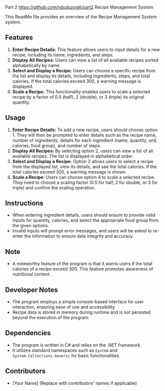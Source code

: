 Part 2
https://github.com/nduduzojali/part2
Recipe Management System

This ReadMe file provides an overview of the Recipe Management System system.

## Features
1. **Enter Recipe Details:** This feature allows users to input details for a new recipe, including its name, ingredients, and steps.
2. **Display All Recipes:** Users can view a list of all available recipes sorted alphabetically by name.
3. **Select and Display a Recipe:** Users can choose a specific recipe from the list and display its details, including ingredients, steps, and total calories. If the total calories exceed 300, a warning message is displayed.
4. **Scale a Recipe:** This functionality enables users to scale a selected recipe by a factor of 0.5 (half), 2 (double), or 3 (triple) its original quantity.

## Usage
1. **Enter Recipe Details:** To add a new recipe, users should choose option 1. They will then be prompted to enter details such as the recipe name, number of ingredients, details for each ingredient (name, quantity, unit, calories, food group), and number of steps.
2. **Display All Recipes:** By selecting option 2, users can view a list of all available recipes. The list is displayed in alphabetical order.
3. **Select and Display a Recipe:** Option 3 allows users to select a recipe from the displayed list, view its details, and see the total calories. If the total calories exceed 300, a warning message is shown.
4. **Scale a Recipe:** Users can choose option 4 to scale a selected recipe. They need to choose a scaling factor (0.5 for half, 2 for double, or 3 for triple) and confirm the scaling operation.

## Instructions
- When entering ingredient details, users should ensure to provide valid inputs for quantity, calories, and select the appropriate food group from the given options.
- Invalid inputs will prompt error messages, and users will be asked to re-enter the information to ensure data integrity and accuracy.

## Note
- A noteworthy feature of the program is that it warns users if the total calories of a recipe exceed 300. This feature promotes awareness of nutritional content.

## Developer Notes
- The program employs a simple console-based interface for user interaction, ensuring ease of use and accessibility.
- Recipe data is stored in memory during runtime and is not persisted beyond the execution of the program.

## Dependencies
- The program is written in C# and relies on the .NET framework.
- It utilizes standard namespaces such as `System` and `System.Collections.Generic` for basic functionalities.

## Contributors
- [Your Name] (Replace with contributors' names if applicable)

